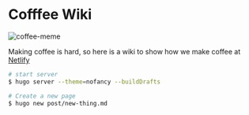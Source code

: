 # Cofffee Wiki

![coffee-meme](https://cdn.meme.am/instances/400x/55530655.jpg)

Making coffee is hard, so here is a wiki to show how we make coffee at [Netlify](https://www.netlify.com/?utm_expid=92487948-1.df2lBuEbS62LXg9iBsNEmA.0)

```bash
# start server
$ hugo server --theme=nofancy --buildDrafts

# Create a new page
$ hugo new post/new-thing.md
```
